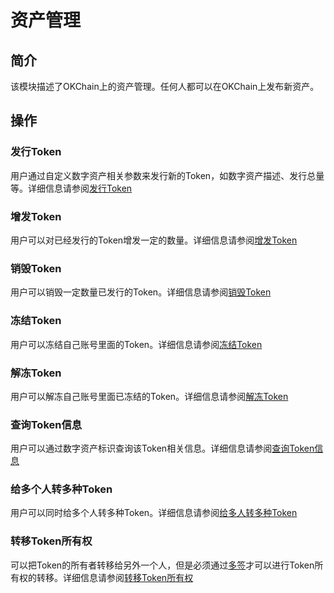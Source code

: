 # 资产管理

## 简介

该模块描述了OKChain上的资产管理。任何人都可以在OKChain上发布新资产。

## 操作

### 发行Token
用户通过自定义数字资产相关参数来发行新的Token，如数字资产描述、发行总量等。详细信息请参阅[发行Token](/getting-start/command/token.html#id2) 

### 增发Token
用户可以对已经发行的Token增发一定的数量。详细信息请参阅[增发Token](../getting-start/command/token.html#id6)

### 销毁Token
用户可以销毁一定数量已发行的Token。详细信息请参阅[销毁Token](../getting-start/command/token.html#id10)

### 冻结Token
用户可以冻结自己账号里面的Token。详细信息请参阅[冻结Token](../getting-start/command/token.html#id14)

### 解冻Token
用户可以解冻自己账号里面已冻结的Token。详细信息请参阅[解冻Token](../getting-start/command/token.html#id18)

### 查询Token信息
用户可以通过数字资产标识查询该Token相关信息。详细信息请参阅[查询Token信息](../getting-start/command/token.html#id22)

### 给多个人转多种Token
用户可以同时给多个人转多种Token。详细信息请参阅[给多人转多种Token](../getting-start/command/token.html#id25)

### 转移Token所有权
可以把Token的所有者转移给另外一个人，但是必须通过[多签](../getting-start/command/send.html#id6)才可以进行Token所有权的转移。详细信息请参阅[转移Token所有权](../getting-start/command/token.html#id28)
